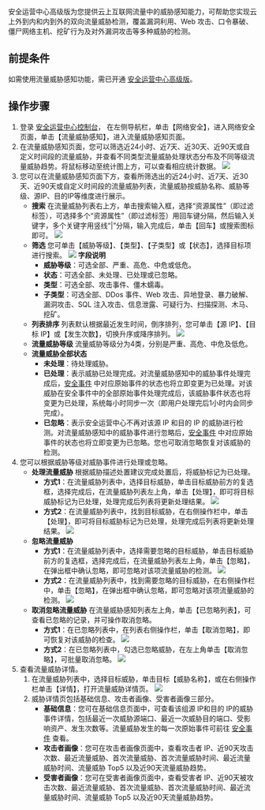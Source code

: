 安全运营中心高级版为您提供云上互联网流量中的威胁感知能力，可帮助您实现云上外到内和内到外的双向流量威胁检测，覆盖漏洞利用、Web 攻击、口令暴破、僵尸网络主机、挖矿行为及对外漏洞攻击等多种威胁的检测。
## 前提条件
如需使用流量威胁感知功能，需已开通 [安全运营中心高级版](https://buy.cloud.tencent.com/soc)。
## 操作步骤
1. 登录 [安全运营中心控制台](https://console.cloud.tencent.com/ssav2/network)， 在左侧导航栏，单击【网络安全】，进入网络安全页面，单击【流量威胁感知】，进入流量威胁感知页面。
2. 在流量威胁感知页面，您可以筛选近24小时、近7天、近30天、近90天或自定义时间段的流量威胁，并查看不同类型流量威胁处理状态分布及不同等级流量威胁趋势。将鼠标移动至统计图上方，可以查看相应统计数据。
	![](https://main.qcloudimg.com/raw/c0dd81de4b275e2ebd00bd44d041066f.png)
3. 您可以在流量威胁感知页面下方，查看所筛选出的近24小时、近7天、近30天、近90天或自定义时间段的流量威胁列表，流量威胁按威胁名称、威胁等级、源IP、目的IP等维度进行展示。
	- **搜索**
在流量威胁列表右上方，单击搜索输入框，选择“资源属性”（即过滤标签），可选择多个“资源属性”（即过滤标签）用回车键分隔，然后输入关键字，多个关键字用竖线“|”分隔，输入完成后，单击【回车】或搜索图标即可。
![](https://main.qcloudimg.com/raw/7dcff8c7b86996a3259e41c9a1f832af.png)
	- **筛选**
		您可单击【威胁等级】、【类型】、【子类型】或【状态】，选择目标项进行搜索。
![](https://main.qcloudimg.com/raw/7f6d1e9d98b4f51dbb65217d5c51c777.png)
**字段说明**
		- **威胁等级**：可选全部、严重、高危、中危或低危。
		- **状态**：可选全部、未处理、已处理或已忽略。
		- **类型**：可选全部、攻击事件、僵木蠕毒。
		- **子类型**：可选全部、DDos 事件、Web 攻击、异地登录、暴力破解、漏洞攻击、SQL 注入攻击、信息泄露、可疑行为、扫描探测、木马、挖矿。
	- **列表排序**
		列表默认根据最近发生时间，倒序排列，您可单击【源 IP】、【目标 IP】或【发生次数】，切换升序或降序排列。
		![](https://main.qcloudimg.com/raw/fb0b9b61ad888aa104fccf5001a15ca8.png)
	- **流量威胁等级**
流量威胁等级分为4类，分别是严重、高危、中危及低危。
	- **流量威胁全部状态**
		- **未处理**：待处理威胁。
		- **已处理**：表示威胁已处理完成。对流量威胁感知中的威胁事件处理完成后，[安全事件](https://console.cloud.tencent.com/ssav2/event) 中对应原始事件的状态也将立即变更为已处理。对该威胁在安全事件中的全部原始事件处理完成后，该威胁事件状态也将变更为已处理，系统每小时同步一次（即用户处理完后1小时内会同步完成）。
		- **已忽略**：表示安全运营中心不再对该源 IP 和目的 IP 的威胁进行检测。对流量威胁感知中的威胁事件进行忽略后，[安全事件](https://console.cloud.tencent.com/ssav2/event) 中对应原始事件的状态也将立即变更为已忽略。您也可取消忽略恢复对该威胁的检测。
3. 您可以根据威胁等级对威胁事件进行处理或忽略。
	- **处理流量威胁**
	根据威胁描述处置建议完成处置后，将威胁标记为已处理。
		- **方式1**：在流量威胁列表中，选择目标威胁，单击目标威胁前方的复选框，选择完成后，在流量威胁列表左上角，单击【处理】，即可将目标威胁标记为已处理，处理完成后列表将更新处理结果。
		![](https://main.qcloudimg.com/raw/0d725a58306528759d13ea905eb91a42.png)
		- **方式2**：在流量威胁列表中，找到目标威胁，在右侧操作栏中，单击【处理】，即可将目标威胁标记为已处理，处理完成后列表将更新处理结果。
		![](https://main.qcloudimg.com/raw/c46299ed5ca7e1ac5c85927592ad8437.png)
	- **忽略流量威胁** 
		- **方式1**：在流量威胁列表中，选择需要忽略的目标威胁，单击目标威胁前方的复选框，选择完成后，在流量威胁列表左上角，单击【忽略】，在弹出框中确认忽略，即可忽略对该项流量威胁的检测。
			![](https://main.qcloudimg.com/raw/aab138a88fcc97f30b145d87a12dea73.png)
		- **方式2**：在流量威胁列表中，找到需要忽略的目标威胁，在右侧操作栏中，单击【忽略】，在弹出框中确认忽略，即可忽略对该项流量威胁的检测。
			![](https://main.qcloudimg.com/raw/b8ef2b68eabd86c54f2b37602b7ea6aa.png)
	- **取消忽略流量威胁**
		在流量威胁感知列表左上角，单击【已忽略列表】，可查看已忽略的记录，并可操作取消忽略。
		- **方式1**：在已忽略列表中，在列表右侧操作栏，单击【取消忽略】，即可恢复对该威胁的检查。
		![](https://main.qcloudimg.com/raw/80a1c14925975ba338985baa70890b48.png)
		- **方式2**：在已忽略列表中，勾选已忽略威胁，在左上角单击【取消忽略】，可批量取消忽略。
		![](https://main.qcloudimg.com/raw/bea538293802ce2c6f65396f439c00e4.png)
4. 查看流量威胁详情。
	1. 在流量威胁列表中，选择目标威胁，单击目标【威胁名称】，或在右侧操作栏单击【详情】，打开流量威胁详情页。
		![](https://main.qcloudimg.com/raw/7219720fb8090c0b2218e52e5d443661.png)
	2. 威胁详情页包括基础信息、攻击者画像、受害者画像三部分。
		 - **基础信息**：您可在基础信息页面中，可查看该组源 IP和目的 IP的威胁事件详情，包括最近一次威胁源端口、最近一次威胁目的端口、受影响资产、发生次数等。流量威胁发生的每一次原始事件可前往 [安全事件](https://console.cloud.tencent.com/ssav2/event) 查看。
		 - **攻击者画像**：您可在攻击者画像页面中，查看攻击者 IP、近90天攻击次数、最近流量威胁、首次流量威胁、首次流量威胁时间、最近流量威胁时间、流量威胁 Top5 以及近90天流量威胁趋势。
		 -  **受害者画像**：您可在受害者画像页面中，查看受害者 IP、近90天被攻击次数、最近流量威胁、首次流量威胁、首次流量威胁时间、最近流量威胁时间、流量威胁 Top5 以及近90天流量威胁趋势。
